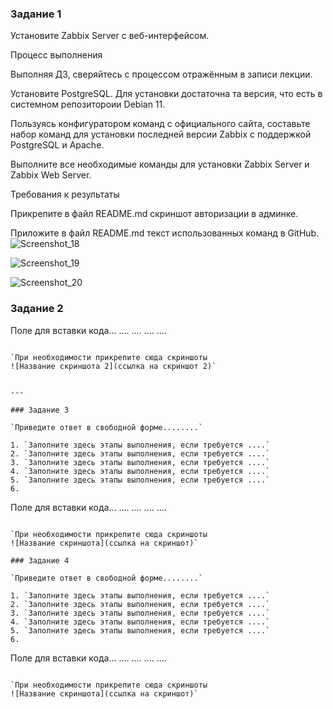 ### Задание 1
Установите Zabbix Server с веб-интерфейсом.

Процесс выполнения

Выполняя ДЗ, сверяйтесь с процессом отражённым в записи лекции.

Установите PostgreSQL. Для установки достаточна та версия, что есть в системном репозитороии Debian 11.

Пользуясь конфигуратором команд с официального сайта, составьте набор команд для установки последней версии Zabbix с поддержкой PostgreSQL и Apache.

Выполните все необходимые команды для установки Zabbix Server и Zabbix Web Server.

Требования к результаты

Прикрепите в файл README.md скриншот авторизации в админке.

Приложите в файл README.md текст использованных команд в GitHub.
![Screenshot_18](https://github.com/user-attachments/assets/1aa76110-ebfd-4d73-ac2b-a2f1b1456c02)

![Screenshot_19](https://github.com/user-attachments/assets/b64103a7-4511-46b7-9b33-42491e8bfdac)

![Screenshot_20](https://github.com/user-attachments/assets/68ed83c6-4df3-4db8-aa9b-a22c9320677f)

### Задание 2


Поле для вставки кода...
....
....
....
....
```

`При необходимости прикрепитe сюда скриншоты
![Название скриншота 2](ссылка на скриншот 2)`


---

### Задание 3

`Приведите ответ в свободной форме........`

1. `Заполните здесь этапы выполнения, если требуется ....`
2. `Заполните здесь этапы выполнения, если требуется ....`
3. `Заполните здесь этапы выполнения, если требуется ....`
4. `Заполните здесь этапы выполнения, если требуется ....`
5. `Заполните здесь этапы выполнения, если требуется ....`
6. 

```
Поле для вставки кода...
....
....
....
....
```

`При необходимости прикрепитe сюда скриншоты
![Название скриншота](ссылка на скриншот)`

### Задание 4

`Приведите ответ в свободной форме........`

1. `Заполните здесь этапы выполнения, если требуется ....`
2. `Заполните здесь этапы выполнения, если требуется ....`
3. `Заполните здесь этапы выполнения, если требуется ....`
4. `Заполните здесь этапы выполнения, если требуется ....`
5. `Заполните здесь этапы выполнения, если требуется ....`
6. 

```
Поле для вставки кода...
....
....
....
....
```

`При необходимости прикрепитe сюда скриншоты
![Название скриншота](ссылка на скриншот)`
